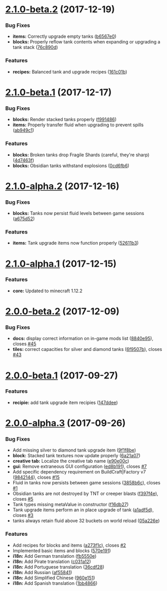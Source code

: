 <a name="2.1.0-beta.2"></a>
# [2.1.0-beta.2](https://github.com/Indemnity83/irontanks/compare/v2.1.0-beta.1...v2.1.0-beta.2) (2017-12-19)

### Bug Fixes
* **items:** Correctly upgrade empty tanks ([b6567e0](https://github.com/Indemnity83/irontanks/commit/b6567e0))
* **blocks:** Properly reflow tank contents when expanding or upgrading a tank stack ([76c890d](https://github.com/Indemnity83/irontanks/commit/76c890d))

### Features
* **recipes:** Balanced tank and upgrade recipes ([161c01b](https://github.com/Indemnity83/irontanks/commit/161c01b))

<a name="2.1.0-beta.1"></a>
# [2.1.0-beta.1](https://github.com/Indemnity83/irontanks/compare/v2.1.0-beta.0...v2.1.0-beta.1) (2017-12-17)

### Bug Fixes
* **blocks:** Render stacked tanks properly ([f991486](https://github.com/Indemnity83/irontanks/commit/f991486))
* **items:** Properly transfer fluid when upgrading to prevent spills ([ab949c1](https://github.com/Indemnity83/irontanks/commit/ab949c1))

### Features
* **blocks:** Broken tanks drop Fragile Shards (careful, they're sharp) ([4d7463f](https://github.com/Indemnity83/irontanks/commit/4d7463f))
* **blocks:** Obsidian tanks withstand explosions ([0cd6fb6](https://github.com/Indemnity83/irontanks/commit/0cd6fb6))

<a name="2.1.0-alpha.2"></a>
# [2.1.0-alpha.2](https://github.com/Indemnity83/irontanks/compare/v2.1.0-alpha.1...v2.1.0-alpha.2) (2017-12-16)

### Bug Fixes
* **blocks:** Tanks now persist fluid levels between game sessions ([a675d52](https://github.com/Indemnity83/irontanks/commit/a675d52))

### Features
* **items:** Tank upgrade items now function properly ([52611b3](https://github.com/Indemnity83/irontanks/commit/52611b3))

<a name="2.1.0-alpha.1"></a>
# [2.1.0-alpha.1](https://github.com/Indemnity83/irontanks/compare/v2.0.0-beta.2...v2.1.0-alpha.1) (2017-12-15)

### Features
* **core:** Updated to minecraft 1.12.2

<a name="2.0.0-beta.2"></a>
# [2.0.0-beta.2](https://github.com/Indemnity83/irontanks/compare/v2.0.0-beta.1...v2.0.0-beta.2) (2017-12-09)


### Bug Fixes

* **docs:** display correct information on in-game mods list ([8840e95](https://github.com/Indemnity83/irontanks/commit/8840e95)), closes [#45](https://github.com/Indemnity83/irontanks/issues/45)
* **tiles:** correct capacities for silver and diamond tanks ([6f9507b](https://github.com/Indemnity83/irontanks/commit/6f9507b)), closes [#43](https://github.com/Indemnity83/irontanks/issues/43)



<a name="2.0.0-beta.1"></a>
# [2.0.0-beta.1](https://github.com/Indemnity83/irontanks/compare/v2.0.0-alpha.3...v2.0.0-beta.1) (2017-09-27)


### Features

* **recipie:** add tank upgrade item recipies ([147ddee](https://github.com/Indemnity83/irontanks/commit/147ddee))



<a name="2.0.0-alpha.3"></a>
# [2.0.0-alpha.3](https://github.com/Indemnity83/irontanks/compare/570e191...v2.0.0-alpha.3) (2017-09-26)


### Bug Fixes

* Add missing silver to diamond tank upgrade item ([9f1f8be](https://github.com/Indemnity83/irontanks/commit/9f1f8be))
* **block:** Stacked tank textures now update properly ([6a21a07](https://github.com/Indemnity83/irontanks/commit/6a21a07))
* **creative tab:** Localize the creative tab name ([e90e00c](https://github.com/Indemnity83/irontanks/commit/e90e00c))
* **gui:** Remove extraneous GUI configuration ([ed8b191](https://github.com/Indemnity83/irontanks/commit/ed8b191)), closes [#7](https://github.com/Indemnity83/irontanks/issues/7)
* Add specific dependency requirement on BuildCraft|Factory v7 ([9842144](https://github.com/Indemnity83/irontanks/commit/9842144)), closes [#15](https://github.com/Indemnity83/irontanks/issues/15)
* Fluid in tanks now persists between game sessions ([3858b6c](https://github.com/Indemnity83/irontanks/commit/3858b6c)), closes [#1](https://github.com/Indemnity83/irontanks/issues/1)
* Obsidian tanks are not destroyed by TNT or creeper blasts ([f397f4e](https://github.com/Indemnity83/irontanks/commit/f397f4e)), closes [#5](https://github.com/Indemnity83/irontanks/issues/5)
* Tank types missing metaValue in constructor ([f16db27](https://github.com/Indemnity83/irontanks/commit/f16db27))
* Tank upgrade items perform an in place upgrade of tank ([a1adf5d](https://github.com/Indemnity83/irontanks/commit/a1adf5d)), closes [#3](https://github.com/Indemnity83/irontanks/issues/3)
* tanks always retain fluid above 32 buckets on world reload ([05a226e](https://github.com/Indemnity83/irontanks/commit/05a226e))


### Features

* Add recipes for blocks and items ([a273f1c](https://github.com/Indemnity83/irontanks/commit/a273f1c)), closes [#2](https://github.com/Indemnity83/irontanks/issues/2)
* Implemented basic items and blocks ([570e191](https://github.com/Indemnity83/irontanks/commit/570e191))
* **i18n:** Add German translation ([fb5550e](https://github.com/Indemnity83/irontanks/commit/fb5550e))
* **i18n:** Add Pirate translation ([c031a12](https://github.com/Indemnity83/irontanks/commit/c031a12))
* **i18n:** Add Portuguese translation ([36cdf28](https://github.com/Indemnity83/irontanks/commit/36cdf28))
* **i18n:** Add Russian ([af55841](https://github.com/Indemnity83/irontanks/commit/af55841))
* **i18n:** Add Simplified Chinese ([960e151](https://github.com/Indemnity83/irontanks/commit/960e151))
* **i18n:** Add Spanish translation ([1bb4866](https://github.com/Indemnity83/irontanks/commit/1bb4866))



